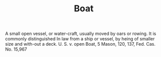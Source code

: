 ---
title: Boat
letter: B
permalink: "/definitions/bld-boat.html"
body: A small open vessel, or water-craft, usually moved by oars or rowing. It is
  commonly distinguished In law from a ship or vessel, by heing of smaller size and
  with-out a deck. U. S. v. open Boat, 5 Mason, 120, 137, Fed. Cas. No. 15,967
published_at: '2018-07-07'
source: Black's Law Dictionary 2nd Ed (1910)
layout: post
---